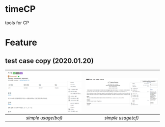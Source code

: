 # timeCP
tools for CP

# Feature
## test case copy (2020.01.20)

![copy boj test case 1 example](images/copy_tc1_boj.png)|![copy cf test case 1 example](images/copy_tc1_cf.png)
:--:|:--:
*simple usage(boj)*|*simple usage(cf)*
